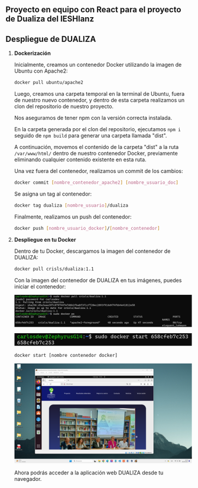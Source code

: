 ## Proyecto en equipo con React para el proyecto de Dualiza del IESHlanz

## Despliegue de DUALIZA

1. **Dockerización**

    Inicialmente, creamos un contenedor Docker utilizando la imagen de Ubuntu con Apache2:

    ```bash
    docker pull ubuntu/apache2
    ```

    Luego, creamos una carpeta temporal en la terminal de Ubuntu, fuera de nuestro nuevo contenedor, y dentro de esta carpeta realizamos un clon del repositorio de nuestro proyecto.

    Nos aseguramos de tener npm con la versión correcta instalada.

    En la carpeta generada por el clon del repositorio, ejecutamos `npm i` seguido de `npm build` para generar una carpeta llamada "dist".

    A continuación, movemos el contenido de la carpeta "dist" a la ruta `/var/www/html/` dentro de nuestro contenedor Docker, previamente eliminando cualquier contenido existente en esta ruta.

    Una vez fuera del contenedor, realizamos un commit de los cambios:

    ```bash
    docker commit [nombre_contenedor_apache2] [nombre_usuario_doc]
    ```

    Se asigna un tag al contenedor:

    ```bash
    docker tag dualiza [nombre_usuario]/dualiza
    ```

    Finalmente, realizamos un push del contenedor:

    ```bash
    docker push [nombre_usuario_docker]/[nombre_contenedor]
    ```

2. **Despliegue en tu Docker**

    Dentro de tu Docker, descargamos la imagen del contenedor de DUALIZA:

    ```bash
    docker pull crisls/dualiza:1.1
    ```

    Con la imagen del contenedor de DUALIZA en tus imágenes, puedes iniciar el contenedor:

    ![imagen1](https://github.com/Sellsword9/dualiza/blob/main/src/assets/images/photo1709643418.jpeg)

    ![imagen2](.\src\assets\images\photo1709643471.jpeg)

    ```bash
    docker start [nombre contenedor docker]
    ```
    ![imagen3](src\assets\images\Captura.png)


    Ahora podrás acceder a la aplicación web DUALIZA desde tu navegador.
